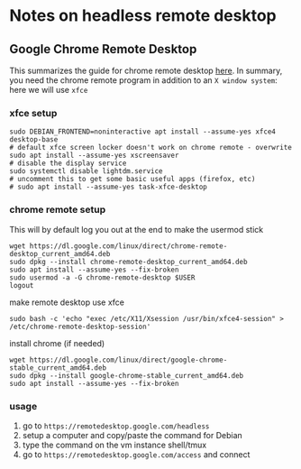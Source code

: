 # Notes on headless remote desktop

## Google Chrome Remote Desktop

This summarizes the guide for chrome remote desktop [here][chrome-remote]. In
summary, you need the chrome remote program in addition to an `X window system`:
here we will use `xfce`

### xfce setup

```
sudo DEBIAN_FRONTEND=noninteractive apt install --assume-yes xfce4 desktop-base
# default xfce screen locker doesn't work on chrome remote - overwrite
sudo apt install --assume-yes xscreensaver
# disable the display service 
sudo systemctl disable lightdm.service
# uncomment this to get some basic useful apps (firefox, etc)
# sudo apt install --assume-yes task-xfce-desktop
```

### chrome remote setup

This will by default log you out at the end to make the usermod stick
```
wget https://dl.google.com/linux/direct/chrome-remote-desktop_current_amd64.deb
sudo dpkg --install chrome-remote-desktop_current_amd64.deb
sudo apt install --assume-yes --fix-broken
sudo usermod -a -G chrome-remote-desktop $USER
logout
```

make remote desktop use xfce
```
sudo bash -c 'echo "exec /etc/X11/Xsession /usr/bin/xfce4-session" >
/etc/chrome-remote-desktop-session'
```

install chrome (if needed)
```
wget https://dl.google.com/linux/direct/google-chrome-stable_current_amd64.deb
sudo dpkg --install google-chrome-stable_current_amd64.deb
sudo apt install --assume-yes --fix-broken

```

### usage

1. go to `https://remotedesktop.google.com/headless`
2. setup a computer and copy/paste the command for Debian
3. type the command on the vm instance shell/tmux
4. go to `https://remotedesktop.google.com/access` and connect

[chrome-remote]: https://cloud.google.com/solutions/chrome-desktop-remote-on-compute-engine
